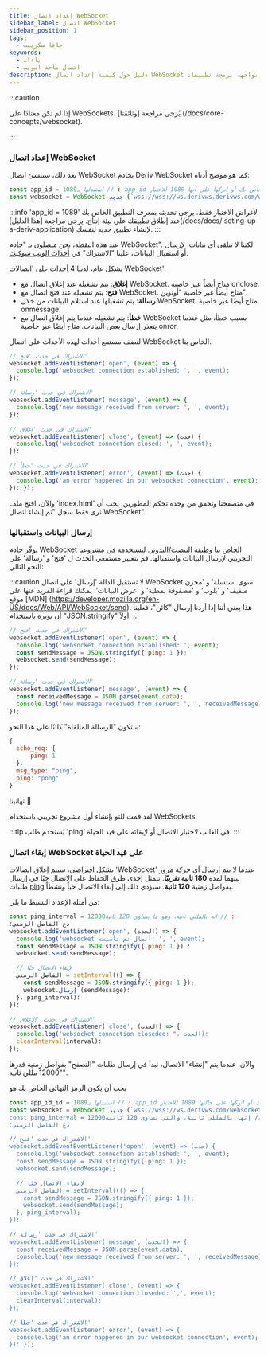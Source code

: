 ```yaml
---
title: إعداد اتصال WebSocket
sidebar_label: اتصال WebSocket
sidebar_position: 1
tags:
  - جافا سكريبت
keywords:
  - ياءات
  - اتصال مأخذ الويب
description: دليل حول كيفية إعداد اتصال WebSocket بواجهة برمجة تطبيقات WebSocket على تطبيق التداول الخاص بك.
---
```


:::caution

إذا لم تكن معتادًا على WebSockets، يُرجى مراجعة [وثائقنا] (/docs/core-concepts/websocket).

:::

### إعداد اتصال WebSocket

<!-- To create a websocket connection, we want to use the Deriv websocket URL with an `app_id`. You can create your own app_id within your [dashboard](/dashboard) or keep the default `1089` app_id for testing. Keep in mind that eventually, you should make your own app_id. Especially if you would like to monetize your application. -->

بعد ذلك، سننشئ اتصال WebSocket بخادم Deriv WebSocket كما هو موضح أدناه:

```js title="index.js" showLineNumbers
const app_id = 1089؛ // استبدلها بـ app_id الخاص بك أو اتركها على أنها 1089 للاختبار.
const websocket = WebSocket جديد (`wss://wss://ws.derivws.derivws.com/websockets/v3?app_id=${app_id}');
```

:::info
'app_id = 1089' لأغراض الاختبار فقط. يرجى تحديثه بمعرف التطبيق الخاص بك عند إطلاق تطبيقك على بيئة إنتاج. يرجى مراجعة [هذا الدليل](/docs/docs/ seting-up-a-deriv-application) لإنشاء تطبيق جديد لنفسك.
:::

عند هذه النقطة، نحن متصلون بـ "خادم WebSocket". لكننا لا نتلقى أي بيانات. لإرسال أو استقبال البيانات، علينا "الاشتراك" في <a href="https://developer.mozilla.org/en-US/docs/Web/API/WebSocket#events" target="_blank">أحداث الويب سوكيت</a>.

بشكل عام، لدينا 4 أحداث على 'اتصالات WebSocket':

- **إغلاق**:
  يتم تشغيله عند إغلاق اتصال مع WebSocket. متاح أيضاً عبر خاصية onclose.
- **فتح**:
  يتم تشغيله عند فتح اتصال مع WebSocket. متاح أيضاً عبر خاصية "أونوبن".
- **رسالة**:
  يتم تشغيلها عند استلام البيانات من خلال WebSocket. متاح أيضًا عبر خاصية onmessage.
- **خطأ**:
  يتم تشغيله عندما يتم إغلاق اتصال مع WebSocket بسبب خطأ، مثل عندما يتعذر إرسال بعض البيانات. متاح أيضًا عبر خاصية onror.

لنضف مستمع أحداث لهذه الأحداث على اتصال WebSocket الخاص بنا.

```js title="index.js" showLineNumbers
// الاشتراك في حدث 'فتح'
websocket.addEventListener('open', (event) => {
  console.log('websocket connection established: ', ', event);
})؛

// الاشتراك في حدث 'رسالة'
websocket.addEventListener('message', (event) => {
  console.log('new message received from server: ', ', event);
})؛

// الاشتراك في حدث 'إغلاق'
websocket.addEventListener('close', (event) => (حدث) {
  console.log('websocket connection closed: ', ', event);
})؛

// الاشتراك في حدث 'خطأ'
websocket.addEventListener('error', (event) => (حدث) {
  console.log('an error happened in our websocket connection', event);
})؛ });
```

والآن، افتح ملف 'index.html' في متصفحنا وتحقق من وحدة تحكم المطورين. يجب أن ترى فقط سجل "تم إنشاء اتصال WebSocket".

### إرسال البيانات واستقبالها

يوفّر خادم WebSocket الخاص بنا وظيفة <a href="/api-explorer#ping" target="_blank" rel="noopener noreferrer">التنصت/التدوير</a>. لنستخدمه في مشروعنا التجريبي لإرسال البيانات واستقبالها. قم بتغيير مستمعي الحدث ل 'فتح' و 'رسالة' على النحو التالي:

:::caution
لا تستقبل الدالة 'إرسال' على اتصال WebSocket سوى 'سلسلة' و 'مخزن صفيف' و 'بلوب' و 'مصفوفة نمطية' و 'عرض البيانات'. يمكنك قراءة المزيد عنها على موقع [MDN] (https://developer.mozilla.org/en-US/docs/Web/API/WebSocket/send). هذا يعني أننا إذا أردنا إرسال "كائن"، فعلينا أن نوتره باستخدام "JSON.stringify" أولاً.
:::

```js title="index.js" showLineNumbers
// الاشتراك في حدث 'فتح'
websocket.addEventListener('open', (event) => {
  console.log('websocket connection established: ', event);
  const sendMessage = JSON.stringify({ ping: 1 });
  websocket.send(sendMessage);
})؛

// الاشتراك في حدث 'رسالة'
websocket.addEventListener('message', (event) => {
  const receivedMessage = JSON.parse(event.data);
  console.log('new message received from server: ', ', receivedMessage);
});
```

ستكون "الرسالة المتلقاة" كائنًا على هذا النحو:

```js showLineNumbers
{
  echo_req: {
      ping: 1
  }،
  msg_type: "ping",
  ping: "pong"
}
```

تهانينا :tada:

لقد قمت للتو بإنشاء أول مشروع تجريبي باستخدام WebSockets.

:::tip
يُستخدم طلب 'ping' في الغالب لاختبار الاتصال أو لإبقائه على قيد الحياة.
:::

### إبقاء اتصال WebSocket على قيد الحياة

بشكل افتراضي، سيتم إغلاق اتصالات 'WebSocket' عندما لا يتم إرسال أي حركة مرور بينهما لمدة **180 ثانية تقريبًا**. تتمثل إحدى طرق الحفاظ على الاتصال حيًا في إرسال طلبات [ping](/apiexplorer#ping) بفواصل زمنية **120 ثانية**. سيؤدي ذلك إلى إبقاء الاتصال حياً ونشطاً.

من أمثلة الإعداد البسيط ما يلي:

```js title="index.js" showLineNumbers
const ping_interval = 12000؛ // إنه بالمللي ثانية، وهو ما يساوي 120 ثانية
دع الفاصل الزمني؛
websocket.addEventListener('open', (الحدث) => {
  console.log('websocket اتصال تم تأسيسه: ', ', event);
  const sendMessage = JSON.stringify({ ping: 1 }) ؛
  websocket.send(sendMessage);

  // لإبقاء الاتصال حيًا
  الفاصل الزمني = setInterval(() => {
    const sendMessage = JSON.stringify({ ping: 1 });
    websocket.إرسال (sendMessage)؛
  }، ping_interval)؛
})؛

// الاشتراك في حدث 'الإغلاق'
websocket.addEventListener('close', (الحدث) => {
  console.log('websocket connection closeded: "، الحدث)؛
  clearInterval(interval)؛
});
```

والآن، عندما يتم "إنشاء" الاتصال، نبدأ في إرسال طلبات "التصفح" بفواصل زمنية قدرها "12000 مللي ثانية".

يجب أن يكون الرمز النهائي الخاص بك هو

```js title="index.js" showLineNumbers
const app_id_id = 1089؛ // استبدلها بـ app_id الخاص بك أو اتركها على حالتها 1089 للاختبار.
const websocket = WebSocket جديد (`wss://wss://ws.derivws.com/websockets/v3?app_id=${app_id}')؛
const ping_interval = 12000؛ // إنها بالمللي ثانية، والتي تساوي 120 ثانية
دع الفاصل الزمني؛

// الاشتراك في حدث 'فتح'
websocket.addEventEventListener('open', (event) => (حدث) {
  console.log('websocket connection established: ', ', event);
  const sendMessage = JSON.stringify({ ping: 1 });
  websocket.send(sendMessage);

  // لإبقاء الاتصال حيًا
  الفاصل الزمني = setInterval((() => {
    const sendMessage = JSON.stringify({ ping: 1 });
    websocket.send(sendMessage);
  }, ping_interval);
})؛

// الاشتراك في حدث 'رسالة'
websocket.addEventListener('message', (الحدث) => {
  const receivedMessage = JSON.parse(event.data);
  console.log('new message received from server: ', ', receivedMessage);
})؛

// الاشتراك في حدث 'إغلاق'
websocket.addEventListener('close', (event) => {
  console.log('websocket connection closeded: ',', event);
  clearInterval(interval);
})؛

// الاشتراك في حدث 'خطأ'
websocket.addEventListener('error', (event) => {
  console.log('an error happened in our websocket connection', event);
})؛ });
```

